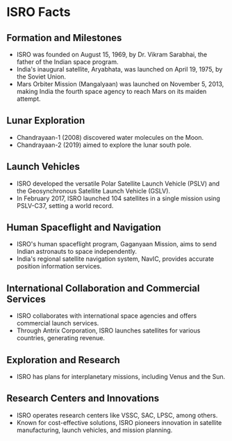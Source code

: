 # ISRO Facts

## Formation and Milestones
- ISRO was founded on August 15, 1969, by Dr. Vikram Sarabhai, the father of the Indian space program.
- India's inaugural satellite, Aryabhata, was launched on April 19, 1975, by the Soviet Union.
- Mars Orbiter Mission (Mangalyaan) was launched on November 5, 2013, making India the fourth space agency to reach Mars on its maiden attempt.

## Lunar Exploration
- Chandrayaan-1 (2008) discovered water molecules on the Moon.
- Chandrayaan-2 (2019) aimed to explore the lunar south pole.

## Launch Vehicles
- ISRO developed the versatile Polar Satellite Launch Vehicle (PSLV) and the Geosynchronous Satellite Launch Vehicle (GSLV).
- In February 2017, ISRO launched 104 satellites in a single mission using PSLV-C37, setting a world record.

## Human Spaceflight and Navigation
- ISRO's human spaceflight program, Gaganyaan Mission, aims to send Indian astronauts to space independently.
- India's regional satellite navigation system, NavIC, provides accurate position information services.

## International Collaboration and Commercial Services
- ISRO collaborates with international space agencies and offers commercial launch services.
- Through Antrix Corporation, ISRO launches satellites for various countries, generating revenue.

## Exploration and Research
- ISRO has plans for interplanetary missions, including Venus and the Sun.

## Research Centers and Innovations
- ISRO operates research centers like VSSC, SAC, LPSC, among others.
- Known for cost-effective solutions, ISRO pioneers innovation in satellite manufacturing, launch vehicles, and mission planning.
